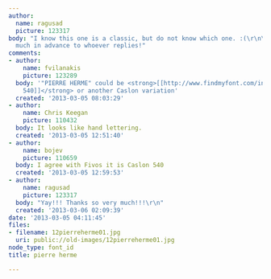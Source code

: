 ```yaml
---
author:
  name: ragusad
  picture: 123317
body: "I know this one is a classic, but do not know which one. :(\r\n\r\nThanks so
  much in advance to whoever replies!"
comments:
- author:
    name: fvilanakis
    picture: 123289
  body: '"PIERRE HERME" could be <strong>[[http://www.findmyfont.com/index.php/fonts/font-preview?fset=Linotype&ffam=Caslon%20540%20LT%20-%20Regular&fid=35a10b00ed8604cd2b47f8f070393bbe&fsize=60&text=PIERRE%20HERME&fit=1|Caslon
    540]]</strong> or another Caslon variation'
  created: '2013-03-05 08:03:29'
- author:
    name: Chris Keegan
    picture: 110432
  body: It looks like hand lettering.
  created: '2013-03-05 12:51:40'
- author:
    name: bojev
    picture: 110659
  body: I agree with Fivos it is Caslon 540
  created: '2013-03-05 12:59:53'
- author:
    name: ragusad
    picture: 123317
  body: "Yay!!! Thanks so very much!!!\r\n"
  created: '2013-03-06 02:09:39'
date: '2013-03-05 04:11:45'
files:
- filename: 12pierreherme01.jpg
  uri: public://old-images/12pierreherme01.jpg
node_type: font_id
title: pierre herme

---
```

